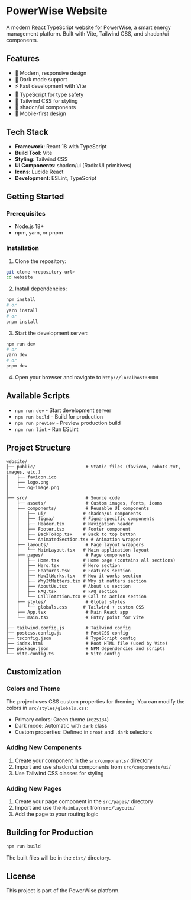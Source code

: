 # PowerWise Website

A modern React TypeScript website for PowerWise, a smart energy management platform. Built with Vite, Tailwind CSS, and shadcn/ui components.

## Features

- 🎨 Modern, responsive design
- 🌙 Dark mode support
- ⚡ Fast development with Vite
- 🎯 TypeScript for type safety
- 🎨 Tailwind CSS for styling
- 🧩 shadcn/ui components
- 📱 Mobile-first design

## Tech Stack

- **Framework**: React 18 with TypeScript
- **Build Tool**: Vite
- **Styling**: Tailwind CSS
- **UI Components**: shadcn/ui (Radix UI primitives)
- **Icons**: Lucide React
- **Development**: ESLint, TypeScript

## Getting Started

### Prerequisites

- Node.js 18+ 
- npm, yarn, or pnpm

### Installation

1. Clone the repository:
```bash
git clone <repository-url>
cd website
```

2. Install dependencies:
```bash
npm install
# or
yarn install
# or
pnpm install
```

3. Start the development server:
```bash
npm run dev
# or
yarn dev
# or
pnpm dev
```

4. Open your browser and navigate to `http://localhost:3000`

## Available Scripts

- `npm run dev` - Start development server
- `npm run build` - Build for production
- `npm run preview` - Preview production build
- `npm run lint` - Run ESLint

## Project Structure

```
website/
├── public/                   # Static files (favicon, robots.txt, images, etc.)
│   ├── favicon.ico
│   ├── logo.png
│   └── og-image.png
│
├── src/                      # Source code
│   ├── assets/               # Custom images, fonts, icons
│   ├── components/           # Reusable UI components
│   │   ├── ui/              # shadcn/ui components
│   │   ├── figma/           # Figma-specific components
│   │   ├── Header.tsx       # Navigation header
│   │   ├── Footer.tsx       # Footer component
│   │   ├── BackToTop.tsx    # Back to top button
│   │   └── AnimatedSection.tsx # Animation wrapper
│   ├── layouts/              # Page layout wrappers
│   │   └── MainLayout.tsx   # Main application layout
│   ├── pages/                # Page components
│   │   ├── Home.tsx         # Home page (contains all sections)
│   │   ├── Hero.tsx         # Hero section
│   │   ├── Features.tsx     # Features section
│   │   ├── HowItWorks.tsx   # How it works section
│   │   ├── WhyItMatters.tsx # Why it matters section
│   │   ├── AboutUs.tsx      # About us section
│   │   ├── FAQ.tsx          # FAQ section
│   │   └── CallToAction.tsx # Call to action section
│   ├── styles/               # Global styles
│   │   └── globals.css      # Tailwind + custom CSS
│   ├── App.tsx               # Main React app
│   └── main.tsx              # Entry point for Vite
│
├── tailwind.config.js        # Tailwind config
├── postcss.config.js         # PostCSS config
├── tsconfig.json             # TypeScript config
├── index.html                # Root HTML file (used by Vite)
├── package.json              # NPM dependencies and scripts
└── vite.config.ts            # Vite config
```

## Customization

### Colors and Theme

The project uses CSS custom properties for theming. You can modify the colors in `src/styles/globals.css`:

- Primary colors: Green theme (`#025134`)
- Dark mode: Automatic with `dark` class
- Custom properties: Defined in `:root` and `.dark` selectors

### Adding New Components

1. Create your component in the `src/components/` directory
2. Import and use shadcn/ui components from `src/components/ui/`
3. Use Tailwind CSS classes for styling

### Adding New Pages

1. Create your page component in the `src/pages/` directory
2. Import and use the `MainLayout` from `src/layouts/`
3. Add the page to your routing logic

## Building for Production

```bash
npm run build
```

The built files will be in the `dist/` directory.

## License

This project is part of the PowerWise platform. 